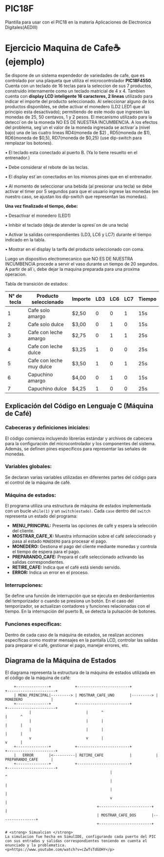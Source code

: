 # PIC18F
Plantilla para usar con el PIC18 en la materia Aplicaciones de Electronica Digitales(AEDIII)


# <strong> Ejercicio Maquina de Cafe☕ </strong> (ejemplo)
<p>
Se dispone de un sistema expendedor de variedades de cafe, que es controlado por una plaqueta
que utiliza el microcontrolador <strong>PIC18F4550</strong>. Cuenta con un teclado de 16 teclas para la
seleccion de sus 7 productos, construido internamente como un teclado matricial de 4 x 4.
Tambien cuenta con <strong>display LCD inteligente 16 caracteres, 2 lineas</strong> utilizado para indicar
el importe del producto seleccionado.
Al seleccionar alguno de los productos disponibles, se debe activar el monedero (LD2
LED1 que al principio esta desactivado); permitiendo de este modo que ingresen las monedas
de 25, 50 centavos, 1 y 2 pesos. El mecanismo utilizado para la detecci´on de la moneda NO ES
DE NUESTRA INCUMBENCIA. A los efectos del problema, seg´un el valor de la moneda
ingresada se activar´a (nivel bajo) una de las cuatro lineas RD4(moneda de $2) , RD5(moneda
de $1), RD6(moneda de $0,5), RD7(moneda de $0,25) (use dip-switch para remplazar los
botones).
</p>

<p>• El teclado esta conectado al puerto B. (Ya
lo tiene resuelto en el entrenador.)
</p>
<p>• Debe considerar el rebote de las teclas.</p>
<p>• El display est´an conectados en los mismos
pines que en el entrenador.
</p>
<p>• Al momento de seleccionar una bebida (al
presionar una tecla) se debe activar el timer por 5 segundos para que el usuario ingrese las monedas (en
nuestro caso, se ajustan los dip-switch que representan
las monedas).
</p>

<strong> Una vez finalizado el tiempo, debe: </strong>
<p>• Desactivar el monedero (LED1)</p>
<p>• Inhibir el teclado (deja de atender la opresi´on de una tecla)</p>
<p>• Activar la salidas correspondientes (LD3, LC6 y LC7) durante el tiempo indicado
en la tabla.</p>
<p>• Mostrar en el display la tarifa del producto seleccionado con coma.</p>

<p>Luego un dispositivo electromecanico que NO ES DE NUESTRA INCUMBENCIA procede a servir el vaso durante un tiempo de 20 segundos. A partir de all´ı, debe dejar
la maquina preparada para una proxima operacion.</p>

Tabla de transición de estados:

| N° de tecla | Producto seleccionado  | Importe  | LD3 | LC6  | LC7  | Tiempo |
| --- | --- | --- | --- | --- | --- | --- |
| 1  | Cafe solo amargo | $2,50  | 0 | 0 | 1 | 15s |
| 2 | Cafe solo dulce  | $3,00 | 0 | 1 | 0 | 15s |
| 3 | Cafe con leche amargo  | $2,75 | 0 | 1 | 1 | 25s |
| 4 | Cafe con leche dulce | $3,25  | 1 | 0 | 0 | 25s |
| 5 | Cafe con leche muy dulce | $3,50 | 1 | 0 | 1 | 25s |
| 6 | Capuchino amargo | $4,00 | 0 | 1 | 0 | 15s |
| 7 | Capuchino dulce | $4,25  | 1 | 0 | 0 | 25s |

## Explicación del Código en Lenguaje C (Máquina de Café)

### Cabeceras y definiciones iniciales:

El código comienza incluyendo librerías estándar y archivos de cabecera para la configuración del microcontrolador y los componentes del sistema. Además, se definen pines específicos para representar las señales de monedas.

### Variables globales:

Se declaran varias variables utilizadas en diferentes partes del código para el control de la máquina de café.

### Máquina de estados:

El programa utiliza una estructura de máquina de estados implementada con un bucle `while(1)` y un `switch(estado)`. Cada `case` dentro del `switch` representa un estado del programa:

- **MENU_PRINCIPAL:** Presenta las opciones de café y espera la selección del cliente.
- **MOSTRAR_CAFE_X:** Muestra información sobre el café seleccionado y pasa al estado `MONEDERO` para procesar el pago.
- **MONEDERO:** Gestiona el pago del cliente mediante monedas y controla el tiempo de espera para el pago.
- **PREPARANDO_CAFE:** Prepara el café seleccionado activando las salidas correspondientes.
- **RETIRE_CAFE:** Indica que el café está siendo servido.
- **ERROR:** Indica un error en el proceso.

### Interrupciones:

Se define una función de interrupción que se ejecuta en desbordamientos del temporizador o cuando se presiona un botón. En el caso del temporizador, se actualizan contadores y funciones relacionadas con el tiempo. En la interrupción del puerto B, se detecta la pulsación de botones.

### Funciones específicas:

Dentro de cada caso de la máquina de estados, se realizan acciones específicas como mostrar mensajes en la pantalla LCD, controlar las salidas para preparar el café, gestionar el pago, manejar errores, etc.

## Diagrama de la Máquina de Estados

El diagrama representa la estructura de la máquina de estados utilizada en el código de la máquina de café:

```plaintext
    +---------------+           +------------------------+           +----------------------+
    | MENU_PRINCIPAL|---------> | MOSTRAR_CAFE_UNO       |---------> | MONEDERO             |
    +---------------+           +------------------------+           +----------------------+
           |                         |      ^                           |      ^
           |                         |      |                           |      |
           |                         |      |                           |      |
           v                         v      |                           v      |
    +---------------+           +------------------------+           +----------------------+
    |   ERROR       |<----------| RETIRE_CAFE            |           | PREPARANDO_CAFE      |
    +---------------+           +------------------------+           +----------------------+
                                                |                                  ^
                                                |                                  |
                                                |                                  |
                                                v                                  |
                                          +------------------------+                |
                                          | MOSTRAR_CAFE_DOS       |----------------+
                                          +------------------------+

# <strong> Simualcion </strong>
La simulacion fue hecha en SimulIDE, configurando cada puerto del PIC con sus entradas y salidas correspondientes teniendo en cuenta el enunciado y la problematica.
<p>https://www.youtube.com/watch?v=cZwTsTdGOHY</p>
